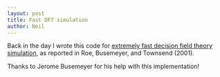 ```yaml
---
layout: post
title: Fast DFT simulation
author: Neil
---
```


Back in the day I wrote this code for [extremely fast decision field theory simulation](https://github.com/neil-stewart/fast_DFT_simulation), as reported in Roe, Busemeyer, and Townsend (2001).

Thanks to Jerome Busemeyer for his help with this implementation!




